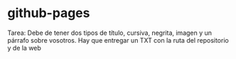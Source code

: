 # github-pages
Tarea: Debe de tener dos tipos de título, cursiva, negrita, imagen y un párrafo sobre vosotros.  Hay que entregar un TXT con la ruta del repositorio y de la web

